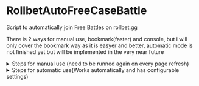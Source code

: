 # RollbetAutoFreeCaseBattle
Script to automatically join Free Battles on rollbet.gg

There is 2 ways for manual use, bookmark(faster) and console, but i will only cover the bookmark way as it is easyer and better,
automatic mode is not finished yet but will be implemented in the very near future

<details>
  
  <summary>Steps for manual use (need to be runned again on every page refresh)</summary>
    
  # You just need to crate a bookmark, set the name to something like "autoFreeBattle" (your choice, it doesnt matter) and then set the URL of the bookmark you created to a code here below. (make sure to copy all or it wont work)
  ```
  eval(eval(await(await fetch('https://raw.githubusercontent.com/itaplyr/RollbetAutoFreeCaseBattle/refs/heads/main/script')).text()))
  ```

</details>

<details>

  <summary>Steps for automatic use(Works automatically and has configurable settings)</summary>
  
  # There is no automatic mode for now, but you can install tampermonkey as it will be available on that platform

</details>
